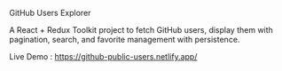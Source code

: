 GitHub Users Explorer

A React + Redux Toolkit project to fetch GitHub users, display them with pagination, search, and favorite management with persistence.

Live Demo : https://github-public-users.netlify.app/
